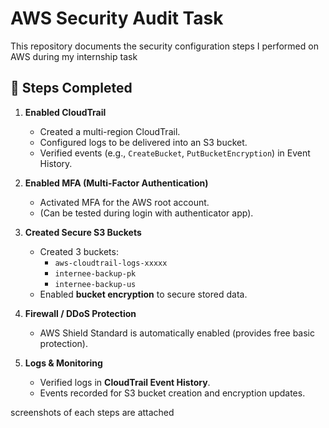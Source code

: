 # AWS Security Audit Task

This repository documents the security configuration steps I performed on AWS during my internship task

## 🔐 Steps Completed

1. **Enabled CloudTrail**
   - Created a multi-region CloudTrail.
   - Configured logs to be delivered into an S3 bucket.
   - Verified events (e.g., `CreateBucket`, `PutBucketEncryption`) in Event History.

2. **Enabled MFA (Multi-Factor Authentication)**
   - Activated MFA for the AWS root account.
   - (Can be tested during login with authenticator app).

3. **Created Secure S3 Buckets**
   - Created 3 buckets:
     - `aws-cloudtrail-logs-xxxxx`
     - `internee-backup-pk`
     - `internee-backup-us`
   - Enabled **bucket encryption** to secure stored data.

4. **Firewall / DDoS Protection**
   - AWS Shield Standard is automatically enabled (provides free basic protection).

5. **Logs & Monitoring**
   - Verified logs in **CloudTrail Event History**.
   - Events recorded for S3 bucket creation and encryption updates.


screenshots of each steps are attached 
